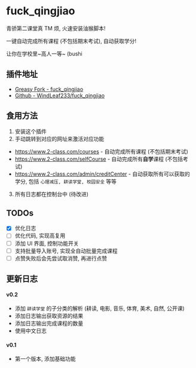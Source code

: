 # fuck_qingjiao

青骄第二课堂真 TM 烦, 火速安装油猴脚本!

一键自动完成所有课程 (不包括期末考试), 自动获取学分!

让你在学校里~高人一等~ (bushi

## 插件地址

+ [Greasy Fork - fuck_qingjiao](https://greasyfork.org/zh-CN/scripts/452984-qingjiao)
+ [Github - WindLeaf233/fuck_qingjiao](https://github.com/WindLeaf233/fuck_qingjiao/)

## 食用方法

1. 安装这个插件
2. 手动跳转到对应的网址来激活对应功能
  + https://www.2-class.com/courses  -  自动完成所有课程 (不包括期末考试)
  + https://www.2-class.com/selfCourse  -  自动完成所有**自学**课程 (不包括考试)
  + https://www.2-class.com/admin/creditCenter  -  自动获取所有可以获取的学分, 包括 `心理减压, 耕读学堂, 校园安全` 等等
3. 所有日志都在控制台中 (待改进)

## TODOs

+ [x] 优化日志
+ [ ] 优化代码, 实现高复用
+ [ ] 添加 UI 界面, 控制功能开关
+ [ ] 支持批量导入账号, 实现全自动批量完成课程
+ [ ] 点赞失败后会先尝试取消赞, 再进行点赞

## 更新日志

#### v0.2
* 添加 `耕读学堂` 的子分类的解析 (耕读, 电影, 音乐, 体育, 美术, 自然, 公开课)
* 添加日志输出获取资源的结果
* 添加日志输出完成课程的数量
* 使用中文日志

#### v0.1
* 第一个版本, 添加基础功能
